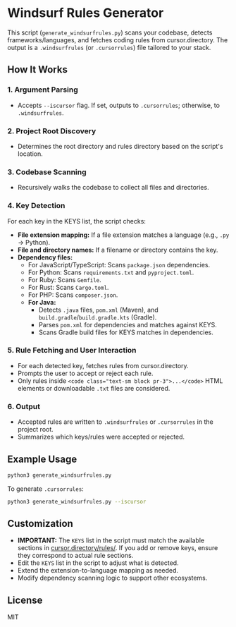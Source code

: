 # Windsurf Rules Generator

This script (`generate_windsurfrules.py`) scans your codebase, detects frameworks/languages, and fetches coding rules from cursor.directory. The output is a `.windsurfrules` (or `.cursorrules`) file tailored to your stack.

## How It Works

### 1. Argument Parsing
- Accepts `--iscursor` flag. If set, outputs to `.cursorrules`; otherwise, to `.windsurfrules`.

### 2. Project Root Discovery
- Determines the root directory and rules directory based on the script's location.

### 3. Codebase Scanning
- Recursively walks the codebase to collect all files and directories.

### 4. Key Detection
For each key in the KEYS list, the script checks:
- **File extension mapping:** If a file extension matches a language (e.g., `.py` → Python).
- **File and directory names:** If a filename or directory contains the key.
- **Dependency files:**
  - For JavaScript/TypeScript: Scans `package.json` dependencies.
  - For Python: Scans `requirements.txt` and `pyproject.toml`.
  - For Ruby: Scans `Gemfile`.
  - For Rust: Scans `Cargo.toml`.
  - For PHP: Scans `composer.json`.
  - **For Java:**
    - Detects `.java` files, `pom.xml` (Maven), and `build.gradle`/`build.gradle.kts` (Gradle).
    - Parses `pom.xml` for dependencies and matches against KEYS.
    - Scans Gradle build files for KEYS matches in dependencies.

### 5. Rule Fetching and User Interaction
- For each detected key, fetches rules from cursor.directory.
- Prompts the user to accept or reject each rule.
- Only rules inside `<code class="text-sm block pr-3">...</code>` HTML elements or downloadable `.txt` files are considered.

### 6. Output
- Accepted rules are written to `.windsurfrules` or `.cursorrules` in the project root.
- Summarizes which keys/rules were accepted or rejected.

## Example Usage

```sh
python3 generate_windsurfrules.py
```

To generate `.cursorrules`:

```sh
python3 generate_windsurfrules.py --iscursor
```

## Customization
- **IMPORTANT:** The `KEYS` list in the script must match the available sections in [cursor.directory/rules/](https://cursor.directory/rules/). If you add or remove keys, ensure they correspond to actual rule sections.
- Edit the `KEYS` list in the script to adjust what is detected.
- Extend the extension-to-language mapping as needed.
- Modify dependency scanning logic to support other ecosystems.

## License
MIT
